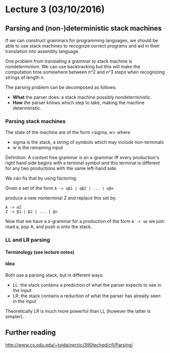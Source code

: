 # Lecture 3 (03/10/2016)

## Parsing and (non-)deterministic stack machines

If we can construct grammars for programming  languages, we should be able to use stack machines to
recognize correct programs and aid in their translation into assembly language.

One problem from translating a grammar to stack machine is nondeterminism. We can use backtracking but this
will make the computation time somewhere between n^2 and n^3 steps when recognizing strings of length n.

The parsing problem can be decomposed as follows:

- **What** the parser does: a stack machine possibly nondeterministic.
- **How** the parser knows which step to take, making the machine deterministic.

### Parsing stack machines

The state of the machine are of the form <sigma, w> where

- sigma is the stack, a string of symbols which may include non-terminals
- w is the remaining input

Definition: A context free grammar is an s-grammar iff every production's right hand side begins with a terminal symbol
and this terminal is different for any two productions with the same left-hand side.

We can fix that by using factoring:

Given a set of the form `A -> αβ1 | αβ2 | ... | αβn`

produce a new nonterminal Z and replace this set by:

```
A -> αZ
Z -> β1 | β2 | ... | βn
```

Now that we have a s-grammar for a production of the form `A -> aα` we just: read a, pop A, and push α onto the stack.

### LL and LR parsing

#### Terminology (see lecture notes)

#### Idea

Both use a parsing stack, but in different ways:

- LL: the stack contains a prediction of what the parser expects to see in the input
- LR: the stack contains a reduction of what the parser has already seen in the input

Theoretically LR is much more powerful than LL (however the latter is simpler).

## Further reading

http://www.cs.odu.edu/~toida/nerzic/390teched/cfl/Parsing/

